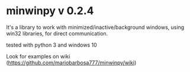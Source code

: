# minwinpy v 0.2.4
It's a library to work with minimized/inactive/background windows,
using win32 libraries, for direct communication.

tested with python 3 and windows 10

Look for examples on wiki (https://github.com/mariobarbosa777/minwinpy/wiki)

